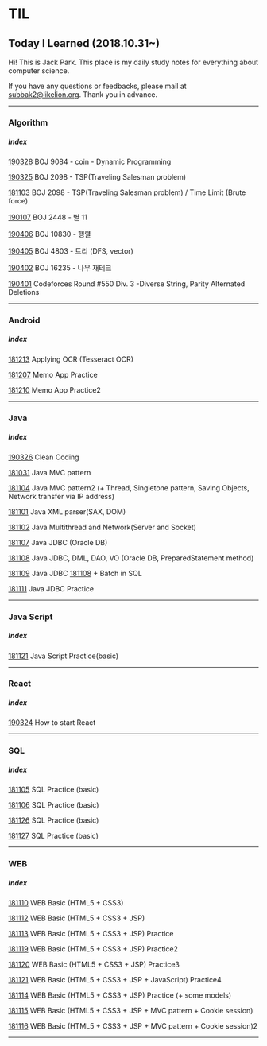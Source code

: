 # TIL
## Today I Learned (2018.10.31~)

Hi! This is Jack Park. 
This place is my daily study notes for everything about computer science.

If you have any questions or feedbacks, please mail at subbak2@likelion.org. 
Thank you in advance.
<hr/>

### Algorithm
##### Index
   [190328](https://github.com/subbak2/TIL/tree/master/1903/190328) BOJ 9084 - coin - Dynamic Programming

   [190325](https://github.com/subbak2/TIL/tree/master/1903/190325) BOJ 2098 - TSP(Traveling Salesman problem)
   
   [181103](https://github.com/subbak2/TIL/tree/master/1811/181103) BOJ 2098 - TSP(Traveling Salesman problem) / Time Limit (Brute force)
   
   [190107](https://github.com/subbak2/TIL/tree/master/1903/190107) BOJ 2448 - 별  11
   
   [190406](https://github.com/subbak2/TIL/tree/master/1904/190406) BOJ 10830 - 행렬 
   
   [190405](https://github.com/subbak2/TIL/tree/master/1904/190405) BOJ 4803 - 트리 (DFS, vector)
   
   [190402](https://github.com/subbak2/TIL/tree/master/1904/190402) BOJ 16235 - 나무 재테크
   
   [190401](https://github.com/subbak2/TIL/tree/master/1904/190401) Codeforces Round #550 Div. 3 -Diverse String, Parity Alternated Deletions
   

<hr/>

### Android
##### Index
   [181213](https://github.com/subbak2/TIL/tree/master/1812/181213) Applying OCR (Tesseract OCR)
   
   [181207](https://github.com/subbak2/TIL/tree/master/1812/181207) Memo App Practice
   
   [181210](https://github.com/subbak2/TIL/tree/master/1812/181210) Memo App Practice2   
   

<hr/>

### Java
##### Index
   [190326](https://github.com/subbak2/TIL/tree/master/1903/190326) Clean Coding
   
   [181031](https://github.com/subbak2/TIL/tree/master/1811/181031) Java MVC pattern
   
   [181104](https://github.com/subbak2/TIL/tree/master/1811/181104) Java MVC pattern2 (+ Thread, Singletone pattern, Saving Objects, Network transfer via IP address)
   
   [181101](https://github.com/subbak2/TIL/tree/master/1811/181101) Java XML parser(SAX, DOM)
   
   [181102](https://github.com/subbak2/TIL/tree/master/1811/181102) Java Multithread and Network(Server and Socket)
   
   [181107](https://github.com/subbak2/TIL/tree/master/1811/181107) Java JDBC (Oracle DB)
   
   [181108](https://github.com/subbak2/TIL/tree/master/1811/181108) Java JDBC, DML, DAO, VO (Oracle DB, PreparedStatement method)
   
   [181109](https://github.com/subbak2/TIL/tree/master/1811/181109) Java JDBC [181108](https://github.com/subbak2/TIL/tree/master/1811/181108) + Batch in SQL

   [181111](https://github.com/subbak2/TIL/tree/master/1811/181111) Java JDBC Practice


<hr/>

### Java Script
##### Index
   [181121](https://github.com/subbak2/TIL/tree/master/1811/181121) Java Script Practice(basic)

<hr/>

### React
##### Index
   [190324](https://github.com/subbak2/TIL/tree/master/1903/190324) How to start React

<hr/>

### SQL
##### Index
   [181105](https://github.com/subbak2/TIL/tree/master/1811/181105) SQL Practice (basic)
   
   [181106](https://github.com/subbak2/TIL/tree/master/1811/181106) SQL Practice (basic)

   [181126](https://github.com/subbak2/TIL/tree/master/1811/181126) SQL Practice (basic)
   
   [181127](https://github.com/subbak2/TIL/tree/master/1811/181127) SQL Practice (basic)

<hr/>

### WEB
##### Index
   [181110](https://github.com/subbak2/TIL/tree/master/1811/181110) WEB Basic (HTML5 + CSS3)
   
   [181112](https://github.com/subbak2/TIL/tree/master/1811/181112) WEB Basic (HTML5 + CSS3 + JSP)
   
   [181113](https://github.com/subbak2/TIL/tree/master/1811/181113) WEB Basic (HTML5 + CSS3 + JSP) Practice
   
   [181119](https://github.com/subbak2/TIL/tree/master/1811/181119) WEB Basic (HTML5 + CSS3 + JSP) Practice2
   
   [181120](https://github.com/subbak2/TIL/tree/master/1811/181120) WEB Basic (HTML5 + CSS3 + JSP) Practice3
   
   [181121](https://github.com/subbak2/TIL/tree/master/1811/181121) WEB Basic (HTML5 + CSS3 + JSP + JavaScript) Practice4
   
   [181114](https://github.com/subbak2/TIL/tree/master/1811/181114) WEB Basic (HTML5 + CSS3 + JSP) Practice (+ some models)
   
   [181115](https://github.com/subbak2/TIL/tree/master/1811/181115) WEB Basic (HTML5 + CSS3 + JSP + MVC pattern + Cookie session)

   [181116](https://github.com/subbak2/TIL/tree/master/1811/181116) WEB Basic (HTML5 + CSS3 + JSP + MVC pattern + Cookie session)2
   
<hr/>
